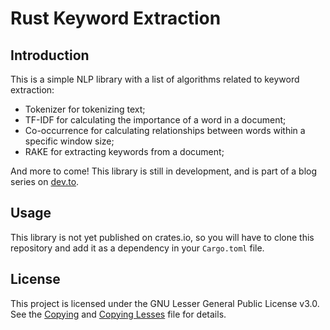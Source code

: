 # Rust Keyword Extraction

## Introduction

This is a simple NLP library with a list of algorithms related to keyword extraction:

- Tokenizer for tokenizing text;
- TF-IDF for calculating the importance of a word in a document;
- Co-occurrence for calculating relationships between words within a specific window size;
- RAKE for extracting keywords from a document;

And more to come! This library is still in development, and is part of a blog series on [dev.to](https://dev.to/tugascript).

## Usage

This library is not yet published on crates.io, so you will have to clone this repository and add it as a dependency in your `Cargo.toml` file.

## License

This project is licensed under the GNU Lesser General Public License v3.0. See the [Copying](COPYING.md) and [Copying Lesses](COPYING.LESSER.md) file for details.
